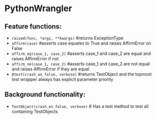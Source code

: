 # PythonWrangler

## Feature functions:
- `raised(func, *args, **kwargs)`  #returns ExceptionType 
- `affirm(case)`  #asserts case equates to True and raises AffirmError on False
- `affirm_eq(case_1, case_2)`  #asserts case_1 and case_2 are equal and raises AffirmError if not
- `affirm_ne(case_1, case_2)`  #asserts case_1 and case_2 are not equal and raises AffirmError if they are equal
- `@test(crash_on_false, verbose)` #returns TestObject and the topmost test wrapper always has explicit parameter priority
  
## Background functionality:
- `TestObject(crash_on_false, verbose)` # Has a test method to test all containing TestObjects
